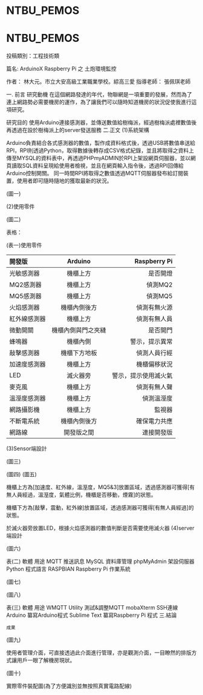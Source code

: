 # NTBU_PEMOS
# NTBU_PEMOS
 
投稿類別：工程技術類
 
 
 
篇名:
ArduinoX Raspberry Pi
之
土炮環境監控
 
 
 
 
 
 
 
 
 
 
 
 
 
 
作者：
林大元。市立大安高級工業職業學校。綜高三愛
指導老師：
張佩琪老師
 
 
 
 
 
 
 
 
 
 
 
 
 
 
 
 
 
 
 
一.  前言
研究動機
在這個網路發達的年代，物聯網是一項重要的發展，然而為了連上網路勢必需要機房的運作，為了讓我們可以隨時知道機房的狀況促使我進行這項研究。


研究目的
使用Arduino連接感測器，並傳送數值給樹梅派，經過樹梅派處裡數值後再透過在設於樹梅派上的server發送服務
二.正文
(1)系統架構

Arduino負責結合各式感測器的數值，製作成資料格式後，透過USB將數值串送給RPI，RPI則透過Python，取得數據後轉存成CSV格式紀錄，並且將取得之資料上傳至MYSQL的資料表中，再透過PHPmyADMIN於RPI上架設網頁伺服器，並以網頁讀取SQL資料呈現給使用者檢視，並且在網頁輸入指令後，透過RPI回傳給Arduino控制開關。
同一時間RPI將取得之數值透過MQTT伺服器發布給訂閱裝置，使用者即可隨時隨地的獲取最新的狀況。




 
(圖一)
 
 


 (2)使用零件

(圖二)

表格：




(表一)使用零件


| 開發版  | Arduino  | Raspberry Pi |
| :------------ |:---------------:| -----:|
|    光敏感測器  |  機櫃上方        | 是否開燈 |
|    MQ2感測器  | 機櫃上方         | 偵測MQ2 |
|     MQ5感測器  | 機櫃上方  | 偵測MQ5 |
| 火焰感測器  | 機櫃內側後方  | 偵測有無火源 |
| 紅外線感測器  | 機櫃上方  | 偵測有無人員 |
| 微動開關  | 機櫃內側與門之夾縫  | 是否開門 |
| 蜂鳴器  | 機櫃內側  | 警示，提示異常 |
| 敲擊感測器  | 機櫃下方地板  | 偵測人員行經 |
| 加速度感測器  | 機櫃上方  | 機櫃偏移狀況 |
| LED  | 滅火器旁  | 警示，提示使用滅火氣 |
| 麥克風  | 機櫃上方  | 偵測有無人聲 |
| 溫溼度感測器  | 機櫃上方  | 偵測溫溼度 |
| 網路攝影機  | 機櫃上方  | 監視器 |
| 不斷電系統  | 機櫃內側後方  | 確保電力共應 |
| 網路線  | 開發版之間  | 連接開發版 |












































 (3)Sensor端設計

(圖三)

(圖四)                                                  (圖五)


機櫃上方為[加速度、紅外線，溫溼度，MQ5&3]放置區域，透過感測器可獲得[有無人員經過，溫溼度，氣體比例，機櫃是否移動，煙霧]的狀態。


機櫃下方為[敲擊，震動，紅外線]放置區域，透過感測器可獲得[有無人員經過]的狀態。





於滅火器旁放置LED，根據火焰感測器的數值判斷是否需要使用滅火器
 (4)server端設計
 
(圖六)








表(二)
軟體
用途
MQTT
推送訊息
MySQL
資料庫管理
phpMyAdmin
架設伺服器
Python
程式語言
RASPBIAN
Raspberry Pi 作業系統



















(圖七)

 
  (圖八)
 
表(三)
軟體
用途
WMQTT Utility
測試&調整MQTT
mobaXterm
SSH連線
Arduino
纂寫Arduino程式
Sublime Text
纂寫Raspberry Pi 程式
三.結論


	成果
 
(圖九)


使用者管理介面，可直接透過此介面進行管理，亦是觀測介面，一目瞭然的排版方式讓用戶一眼了解機房現狀。



(圖十)


實際零件裝配圖(為了方便識別並無按照真實電路配線)


 






 


